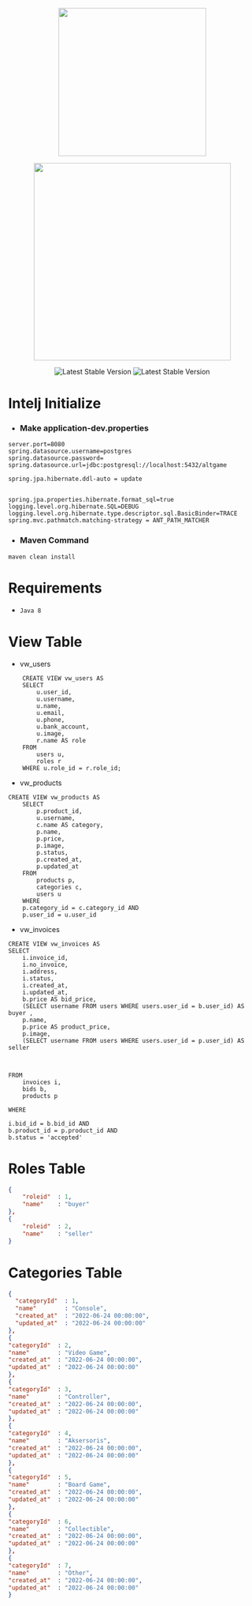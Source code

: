 <p align="center"><a href="https://www.binaracademy.com" target="_blank">
<img src="https://global-uploads.webflow.com/5e70b9a791ceb781b605048c/6152ae609d46491e37aa9af9_logo_binar-academy_horizontal_magenta_bg-transparan-p-500.png" width="300">
</a>
</p>
<p align="center"><a href="https://spring.io/projects/spring-boot" target="_blank">
<img src="https://spring.io/images/spring-logo-9146a4d3298760c2e7e49595184e1975.svg" width="400">
</a>
</p>
<p  align="center">
<img src="https://img.shields.io/badge/AltGame%20Version-1.0-green" alt="Latest Stable Version">
<img src="https://img.shields.io/badge/Spring%20Boot%20Version-2.6.8-green" alt="Latest Stable Version">
</p>

# Intelj Initialize

- ### Make  application-dev.properties
```
server.port=8080
spring.datasource.username=postgres
spring.datasource.password=
spring.datasource.url=jdbc:postgresql://localhost:5432/altgame

spring.jpa.hibernate.ddl-auto = update


spring.jpa.properties.hibernate.format_sql=true
logging.level.org.hibernate.SQL=DEBUG   
logging.level.org.hibernate.type.descriptor.sql.BasicBinder=TRACE
spring.mvc.pathmatch.matching-strategy = ANT_PATH_MATCHER
```
- ### Maven Command
` maven clean install `

# Requirements

- `Java 8`

# View Table

- vw_users

```roomsql
    CREATE VIEW vw_users AS
    SELECT 
        u.user_id, 
        u.username, 
        u.name, 
        u.email, 
        u.phone,
        u.bank_account,
        u.image,
        r.name AS role
    FROM 
        users u, 
        roles r
    WHERE u.role_id = r.role_id;
```
- vw_products
```roomsql
CREATE VIEW vw_products AS
    SELECT 
        p.product_id, 
        u.username, 
        c.name AS category, 
        p.name, 
        p.price,
        p.image,
        p.status,
        p.created_at,
		p.updated_at
    FROM 
        products p, 
        categories c,
		users u
    WHERE 
	p.category_id = c.category_id AND
	p.user_id = u.user_id
```
- vw_invoices
```roomsql
CREATE VIEW vw_invoices AS
SELECT 
	i.invoice_id, 
	i.no_invoice,
	i.address,
	i.status,
	i.created_at,
	i.updated_at, 
	b.price AS bid_price,
	(SELECT username FROM users WHERE users.user_id = b.user_id) AS buyer , 
	p.name, 
	p.price AS product_price, 
	p.image, 
	(SELECT username FROM users WHERE users.user_id = p.user_id) AS seller



FROM 
	invoices i,
	bids b,
	products p

WHERE 

i.bid_id = b.bid_id AND
b.product_id = p.product_id AND
b.status = 'accepted'
```

# Roles Table
```json
{
    "roleid"  : 1,
    "name"    : "buyer"
},
{
    "roleid"  : 2,
    "name"    : "seller"
}
```
# Categories Table
```json
{
  "categoryId"  : 1,
  "name"        : "Console",
  "created_at"  : "2022-06-24 00:00:00",
  "updated_at"  : "2022-06-24 00:00:00"
},
{
"categoryId"  : 2,
"name"        : "Video Game",
"created_at"  : "2022-06-24 00:00:00",
"updated_at"  : "2022-06-24 00:00:00"
},
{
"categoryId"  : 3,
"name"        : "Controller",
"created_at"  : "2022-06-24 00:00:00",
"updated_at"  : "2022-06-24 00:00:00"
},
{
"categoryId"  : 4,
"name"        : "Aksersoris",
"created_at"  : "2022-06-24 00:00:00",
"updated_at"  : "2022-06-24 00:00:00"
},
{
"categoryId"  : 5,
"name"        : "Board Game",
"created_at"  : "2022-06-24 00:00:00",
"updated_at"  : "2022-06-24 00:00:00"
},
{
"categoryId"  : 6,
"name"        : "Collectible",
"created_at"  : "2022-06-24 00:00:00",
"updated_at"  : "2022-06-24 00:00:00"
},
{
"categoryId"  : 7,
"name"        : "Other",
"created_at"  : "2022-06-24 00:00:00",
"updated_at"  : "2022-06-24 00:00:00"
}
```

